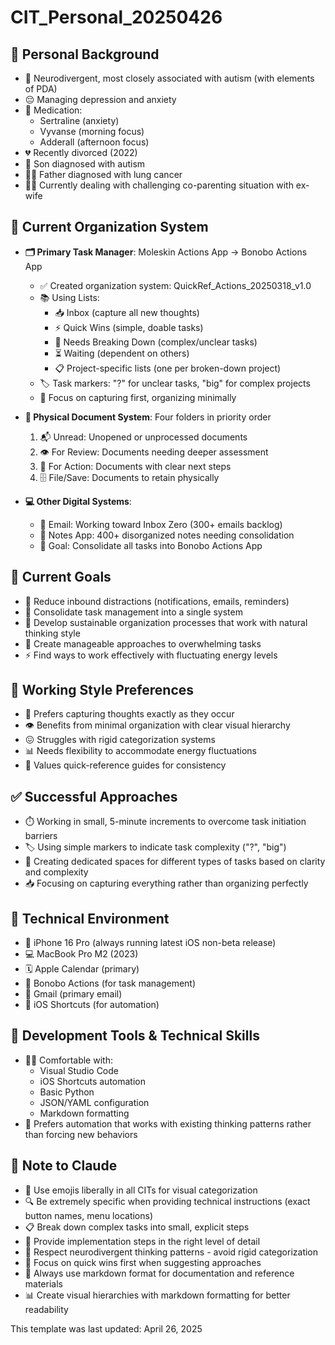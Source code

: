 # CIT_Personal_20250426

## 👤 Personal Background
- 🧠 Neurodivergent, most closely associated with autism (with elements of PDA)
- 😔 Managing depression and anxiety
- 💊 Medication: 
  - Sertraline (anxiety)
  - Vyvanse (morning focus)
  - Adderall (afternoon focus)
- 💔 Recently divorced (2022)
- 👦 Son diagnosed with autism
- 👨‍👴 Father diagnosed with lung cancer
- 👨‍👦 Currently dealing with challenging co-parenting situation with ex-wife

## 📝 Current Organization System
- **🗂️ Primary Task Manager**: Moleskin Actions App → Bonobo Actions App
  - ✅ Created organization system: QuickRef_Actions_20250318_v1.0
  - 📚 Using Lists: 
    - 📥 Inbox (capture all new thoughts)
    - ⚡ Quick Wins (simple, doable tasks)
    - 🧩 Needs Breaking Down (complex/unclear tasks)
    - ⏳ Waiting (dependent on others)
    - 📋 Project-specific lists (one per broken-down project)
  - 🏷️ Task markers: "?" for unclear tasks, "big" for complex projects
  - 🔄 Focus on capturing first, organizing minimally

- **📄 Physical Document System**: Four folders in priority order
  1. 📬 Unread: Unopened or unprocessed documents
  2. 👁️ For Review: Documents needing deeper assessment
  3. 🎯 For Action: Documents with clear next steps
  4. 🗄️ File/Save: Documents to retain physically

- **💻 Other Digital Systems**:
  - 📧 Email: Working toward Inbox Zero (300+ emails backlog)
  - 📔 Notes App: 400+ disorganized notes needing consolidation
  - 🎯 Goal: Consolidate all tasks into Bonobo Actions App

## 🎯 Current Goals
- 🔕 Reduce inbound distractions (notifications, emails, reminders)
- 🔄 Consolidate task management into a single system
- 🧠 Develop sustainable organization processes that work with natural thinking style
- 🧩 Create manageable approaches to overwhelming tasks
- ⚡ Find ways to work effectively with fluctuating energy levels

## 💼 Working Style Preferences
- 💭 Prefers capturing thoughts exactly as they occur
- 👁️ Benefits from minimal organization with clear visual hierarchy
- 😖 Struggles with rigid categorization systems
- 📊 Needs flexibility to accommodate energy fluctuations
- 📑 Values quick-reference guides for consistency

## ✅ Successful Approaches
- ⏱️ Working in small, 5-minute increments to overcome task initiation barriers
- 🏷️ Using simple markers to indicate task complexity ("?", "big")
- 🏢 Creating dedicated spaces for different types of tasks based on clarity and complexity
- 📥 Focusing on capturing everything rather than organizing perfectly

## 📱 Technical Environment
- 📱 iPhone 16 Pro (always running latest iOS non-beta release)
- 💻 MacBook Pro M2 (2023)
- 🗓️ Apple Calendar (primary)
- 📝 Bonobo Actions (for task management)
- 📧 Gmail (primary email)
- 🔄 iOS Shortcuts (for automation)

## 🧰 Development Tools & Technical Skills
- 🧑‍💻 Comfortable with:
  - Visual Studio Code
  - iOS Shortcuts automation
  - Basic Python
  - JSON/YAML configuration
  - Markdown formatting
- 🔄 Prefers automation that works with existing thinking patterns rather than forcing new behaviors

## 📝 Note to Claude
- 🤖 Use emojis liberally in all CITs for visual categorization
- 🔍 Be extremely specific when providing technical instructions (exact button names, menu locations)
- 📋 Break down complex tasks into small, explicit steps
- 🧩 Provide implementation steps in the right level of detail
- 🧠 Respect neurodivergent thinking patterns - avoid rigid categorization
- 🎯 Focus on quick wins first when suggesting approaches
- 📄 Always use markdown format for documentation and reference materials
- 📊 Create visual hierarchies with markdown formatting for better readability

This template was last updated: April 26, 2025